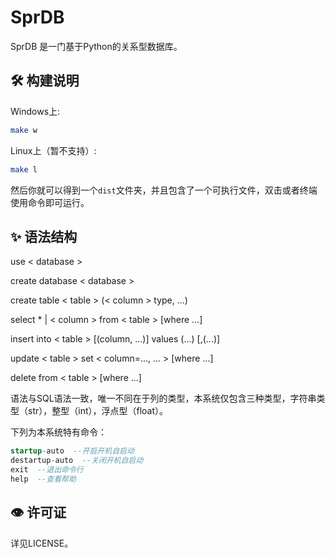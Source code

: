 # SprDB

SprDB 是一门基于Python的关系型数据库。

## 🛠️ 构建说明
Windows上:
```bash
make w
```

Linux上（暂不支持）:
```bash
make l
```
然后你就可以得到一个`dist`文件夹，并且包含了一个可执行文件，双击或者终端使用命令即可运行。

## ✨ 语法结构
use < database >

create database < database >

create table < table > (< column > type, ...)

select * | < column > from < table > [where ...]

insert into < table >  [(column, ...)] values (...) [,(...)]

update < table > set < column=..., ... > [where ...]

delete from < table > [where ...]

语法与SQL语法一致，唯一不同在于列的类型，本系统仅包含三种类型，字符串类型（str），整型（int），浮点型（float）。

下列为本系统特有命令：
```sql
startup-auto  --开启开机自启动
destartup-auto  --关闭开机自启动
exit  --退出命令行
help  --查看帮助
```

## 👁️ 许可证
详见LICENSE。
